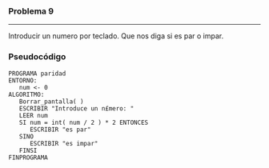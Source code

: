 ### Problema 9
--------------
Introducir un numero por teclado. Que nos diga si es par o impar.

### Pseudocódigo
	PROGRAMA paridad
	ENTORNO:
	   num <- 0
	ALGORITMO:
	   Borrar_pantalla( )
	   ESCRIBIR "Introduce un n£mero: "
	   LEER num
	   SI num = int( num / 2 ) * 2 ENTONCES
	      ESCRIBIR "es par"
	   SINO
	      ESCRIBIR "es impar"
	   FINSI
	FINPROGRAMA
